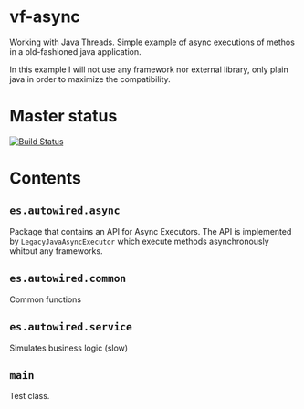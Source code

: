 # vf-async

Working with Java Threads. Simple example of async executions of methos in a old-fashioned java application.

In this example I will not use any framework nor external library, only plain java in order to maximize the compatibility.

# Master status
[![Build Status](https://travis-ci.com/jamataran/vf-async.svg?branch=master)](https://travis-ci.com/jamataran/vf-async)

# Contents

## `es.autowired.async`
Package that contains an API for Async Executors. The API is implemented by ```LegacyJavaAsyncExecutor``` which execute methods asynchronously whitout any frameworks.

## `es.autowired.common`
Common functions

## `es.autowired.service`
Simulates business logic (slow)

## `main`
Test class.